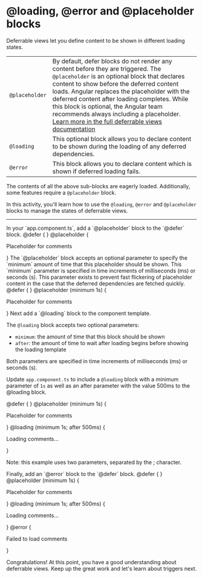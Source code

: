 # @loading, @error and @placeholder blocks

Deferrable views let you define content to be shown in different loading states.

<div class="docs-table docs-scroll-track-transparent">
  <table>
    <tr>
      <td><code>@placeholder</code></td>
      <td>
        By default, defer blocks do not render any content before they are triggered. The <code>@placeholder</code> is an optional block that declares content to show before the deferred content loads. Angular replaces the placeholder with the deferred content after loading completes. While this block is optional, the Angular team recommends always including a placeholder.
        <a href="https://angular.dev/guide/defer#triggers" target="_blank">
          Learn more in the full deferrable views documentation
        </a>
      </td>
    </tr>
    <tr>
      <td><code>@loading</code></td>
      <td>
        This optional block allows you to declare content to be shown during the loading of any deferred dependencies.
      </td>
    </tr>
    <tr>
      <td><code>@error</code></td>
      <td>
        This block allows you to declare content which is shown if deferred loading fails.
      </td>
    </tr>
  </table>
</div>

The contents of all the above sub-blocks are eagerly loaded. Additionally, some features require a `@placeholder` block.

In this activity, you'll learn how to use the `@loading`, `@error` and `@placeholder` blocks to manage the states of deferrable views.

<hr>

<docs-workflow>

<docs-step title="Add `@placeholder` block">
In your `app.component.ts`, add a `@placeholder` block to the `@defer` block.

<docs-code language="angular-html" highlight="[3,4,5]">
@defer {
  <article-comments />
} @placeholder {
  <p>Placeholder for comments</p>
}
</docs-code>
</docs-step>

<docs-step title="Configure the `@placeholder` block">
The `@placeholder` block accepts an optional parameter to specify the `minimum` amount of time that this placeholder should be shown. This `minimum` parameter is specified in time increments of milliseconds (ms) or seconds (s). This parameter exists to prevent fast flickering of placeholder content in the case that the deferred dependencies are fetched quickly.

<docs-code language="angular-html" highlight="[3,4,5]">
@defer {
  <article-comments />
} @placeholder (minimum 1s) {
  <p>Placeholder for comments</p>
}
</docs-code>
</docs-step>

<docs-step title="Add `@loading` block">
Next add a `@loading` block to the component template.

The `@loading` block accepts two optional parameters:

* `minimum`: the amount of time that this block should be shown
* `after`: the amount of time to wait after loading begins before showing the loading template

Both parameters are specified in time increments of milliseconds (ms) or seconds (s).

Update `app.component.ts` to include a `@loading` block with a minimum parameter of `1s` as well as an after parameter with the value 500ms  to the @loading block.

<docs-code language="angular-html" highlight="[5,6,7]">
@defer {
  <article-comments />
} @placeholder (minimum 1s) {
  <p>Placeholder for comments</p>
} @loading (minimum 1s; after 500ms) {
  <p>Loading comments...</p>
}
</docs-code>

Note: this example uses two parameters, separated by the ; character.

</docs-step>

<docs-step title="Add `@error` block">
Finally, add an `@error` block to the `@defer` block.

<docs-code language="angular-html" highlight="[7,8,9]">
@defer {
  <article-comments />
} @placeholder (minimum 1s) {
  <p>Placeholder for comments</p>
} @loading (minimum 1s; after 500ms) {
  <p>Loading comments...</p>
} @error {
  <p>Failed to load comments</p>
}
</docs-code>
</docs-step>
</docs-workflow>

Congratulations! At this point, you have a good understanding about deferrable views. Keep up the great work and let's learn about triggers next.
